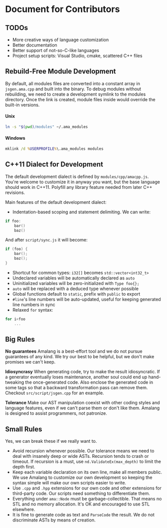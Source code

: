 # Document for Contributors

## TODOs

- More creative ways of language customization
- Better documentation
- Better support of not-so-C-like languages
- Project setup scripts: Visual Studio, cmake, scattered C++ files

## Rebuild-Free Module Development

By default, all modules files are converted into a constant array in `jsgen.ama.cpp` and built into the binary. To debug modules without rebuilding, we need to create a development symlink to the modules directory. Once the link is created, module files inside would override the built-in versions.

#### Unix
```sh
ln -s "$(pwd)/modules" ~/.ama_modules
```

#### Windows

```bat
mklink /d %USERPROFILE%\.ama_modules modules
```

## C++11 Dialect for Development

The default development dialect is defined by `modules/cpp/amacpp.js`. You're welcome to customize it in anyway you want, but the base language should work in C++11. Polyfill any library feature needed from later C++ revisions. 

Main features of the default development dialect:
- Indentation-based scoping and statement delimiting. We can write:
```C++
if foo:
	bar()
	baz()
```
And after `script/sync.js` it will become:
```C++
if (foo) {
	bar();
	baz();
}
```
- Shortcut for common types: `i32[]` becomes `std::vector<int32_t>`
- Undeclared variables will be automatically declared as `auto`
- Uninitialized variables will be zero-initialized with `Type foo{};`
- `auto` will be replaced with a deduced type whenever possible
- Global functions default to `static`, prefix with `public` to export
- `#line`'s line numbers will be auto-updated, useful for keeping generated line numbers in sync
- Relaxed `for` syntax:
```C++
for i<foo
	...
```

## Big Rules

**No guarantees** Amalang is a best-effort tool and we do not pursue guarantees of any kind. We try our best to be helpful, but we don't make promises we can't keep. 

**Idiosyncrasy** When generating code, try to make the result idiosyncratic. If a generator eventually loses maintenance, another soul could end up hand-tweaking the once-generated code. Also enclose the generated code in some tags so that a backward transformation pass can remove them. Checkout `src/script/jsgen.cpp` for an example.

**Tolerance** Make our AST manipulation coexist with other coding styles and language features, even if we can't parse them or don't like them. Amalang is designed to assist programmers, not patronize.

## Small Rules

Yes, we can break these if we really want to.

- Avoid recursion whenever possible. Our tolerance means we need to deal with insanely deep or wide ASTs. Recursion tends to crash or timeout. If recursion is a must, use `nd.ValidateEx(max_depth)` to limit the depth first.
- Keep each variable declaration on its own line, make all members public. We use Amalang to customize our own development so keeping the syntax simple will make our own scripts easier to write.
- Use `.cpp` and `.hpp` extensions for our own code and other extensions for third-party code. Our scripts need something to differentiate them.
- Everything under `ama::Node` must be garbage-collectible. That means no STL and no memory allocation. It's OK and encouraged to use STL elsewhere.
- It is fine to generate code as text and `ParseCode` the result. We do not discriminate ASTs by means of creation.

